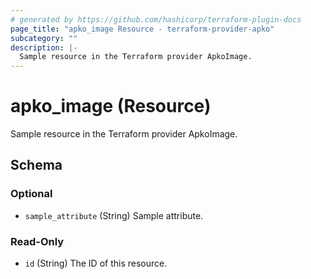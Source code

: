 ```yaml
---
# generated by https://github.com/hashicorp/terraform-plugin-docs
page_title: "apko_image Resource - terraform-provider-apko"
subcategory: ""
description: |-
  Sample resource in the Terraform provider ApkoImage.
---
```


# apko_image (Resource)

Sample resource in the Terraform provider ApkoImage.



<!-- schema generated by tfplugindocs -->
## Schema

### Optional

- `sample_attribute` (String) Sample attribute.

### Read-Only

- `id` (String) The ID of this resource.


